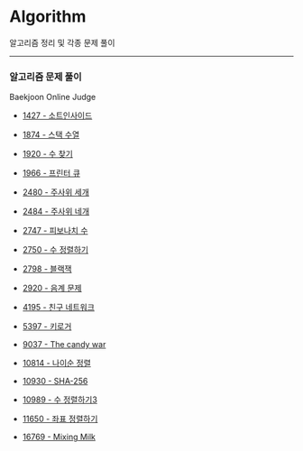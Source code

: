 # Algorithm
알고리즘 정리 및 각종 문제 풀이

---

### 알고리즘 문제 풀이
Baekjoon Online Judge
* [1427 - 소트인사이드](https://github.com/y2sec/Algorithm/blob/master/Baekjoon/1427_Problem.py)

* [1874 - 스택 수열](https://github.com/y2sec/Algorithm/blob/master/Baekjoon/1874_Problem.py)

* [1920 - 수 찾기](https://github.com/y2sec/Algorithm/blob/master/Baekjoon/1920_Problem.py)

* [1966 - 프린터 큐](https://github.com/y2sec/Algorithm/blob/master/Baekjoon/1966_Problem.py)

* [2480 - 주사위 세개](https://github.com/y2sec/Algorithm/blob/master/Baekjoon/2480_Problem.py)

* [2484 - 주사위 네개](https://github.com/y2sec/Algorithm/blob/master/Baekjoon/2484_Problem.py)

* [2747 - 피보나치 수](https://github.com/y2sec/Algorithm/blob/master/Baekjoon/2747_Problem.py)

* [2750 - 수 정렬하기](https://github.com/y2sec/Algorithm/blob/master/Baekjoon/2750_Problem.py)

* [2798 - 블랙잭](https://github.com/y2sec/Algorithm/blob/master/Baekjoon/2798_Problem.py)

* [2920 - 음계 문제](https://github.com/y2sec/Algorithm/blob/master/Baekjoon/2920_Problem.py)

* [4195 - 친구 네트워크](https://github.com/y2sec/Algorithm/blob/master/Baekjoon/4195_Problem.py)

* [5397 - 키로거](https://github.com/y2sec/Algorithm/blob/master/Baekjoon/5397_Problem.py)

* [9037 - The candy war](https://github.com/y2sec/Algorithm/blob/master/Baekjoon/9037_Problem.py)

* [10814 - 나이순 정렬](https://github.com/y2sec/Algorithm/blob/master/Baekjoon/10814_Problem.py)

* [10930 - SHA-256](https://github.com/y2sec/Algorithm/blob/master/Baekjoon/10930_Problem.py)

* [10989 - 수 정렬하기3](https://github.com/y2sec/Algorithm/blob/master/Baekjoon/10989_Problem.py)

* [11650 - 좌표 정렬하기](https://github.com/y2sec/Algorithm/blob/master/Baekjoon/11650_Problem.py)

* [16769 - Mixing Milk](https://github.com/y2sec/Algorithm/blob/master/Baekjoon/16769_Problem.py)

